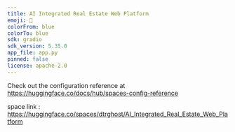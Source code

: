```yaml
---
title: AI Integrated Real Estate Web Platform
emoji: 🐠
colorFrom: blue
colorTo: blue
sdk: gradio
sdk_version: 5.35.0
app_file: app.py
pinned: false
license: apache-2.0
---
```


Check out the configuration reference at https://huggingface.co/docs/hub/spaces-config-reference

space link : https://huggingface.co/spaces/dtrghost/AI_Integrated_Real_Estate_Web_Platform
